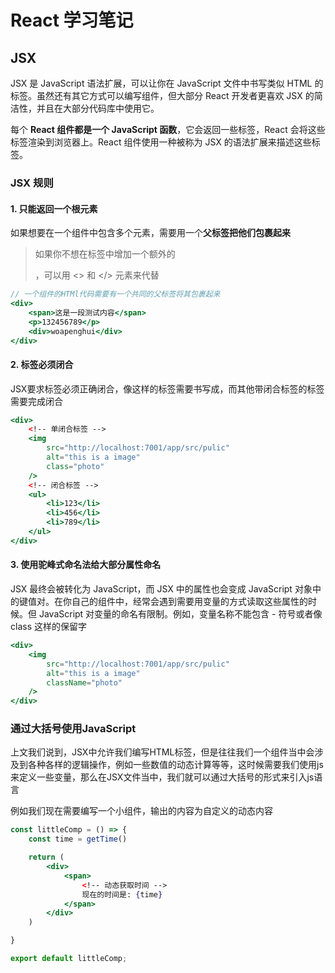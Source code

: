 # React 学习笔记
## JSX
JSX 是 JavaScript 语法扩展，可以让你在 JavaScript 文件中书写类似 HTML 的标签。虽然还有其它方式可以编写组件，但大部分 React 开发者更喜欢 JSX 的简洁性，并且在大部分代码库中使用它。

每个 **React 组件都是一个 JavaScript 函数**，它会返回一些标签，React 会将这些标签渲染到浏览器上。React 组件使用一种被称为 JSX 的语法扩展来描述这些标签。
### JSX 规则
#### 1. 只能返回一个根元素
如果想要在一个组件中包含多个元素，需要用一个**父标签把他们包裹起来**

> 如果你不想在标签中增加一个额外的 <div>，可以用 <> 和 </> 元素来代替

```jsx
// 一个组件的HTMl代码需要有一个共同的父标签将其包裹起来
<div>
    <span>这是一段测试内容</span>
    <p>132456789</p>
    <div>woapenghui</div>
</div>
```
#### 2. 标签必须闭合
JSX要求标签必须正确闭合，像<img>这样的标签需要书写成<img />，而其他带闭合标签的标签需要完成闭合
```jsx
<div>
    <!-- 单闭合标签 -->
    <img
        src="http://localhost:7001/app/src/pulic"
        alt="this is a image"
        class="photo"
    />
    <!-- 闭合标签 -->
    <ul>
        <li>123</li>
        <li>456</li>
        <li>789</li>
    </ul>
</div>
```

#### 3. 使用驼峰式命名法给大部分属性命名
JSX 最终会被转化为 JavaScript，而 JSX 中的属性也会变成 JavaScript 对象中的键值对。在你自己的组件中，经常会遇到需要用变量的方式读取这些属性的时候。但 JavaScript 对变量的命名有限制。例如，变量名称不能包含 - 符号或者像 class 这样的保留字

```jsx
<div>
    <img
        src="http://localhost:7001/app/src/pulic"
        alt="this is a image"
        className="photo"
    />
</div>
```

### 通过大括号使用JavaScript
上文我们说到，JSX中允许我们编写HTML标签，但是往往我们一个组件当中会涉及到各种各样的逻辑操作，例如一些数值的动态计算等等，这时候需要我们使用js来定义一些变量，那么在JSX文件当中，我们就可以通过大括号的形式来引入js语言

例如我们现在需要编写一个小组件，输出的内容为自定义的动态内容

```jsx
const littleComp = () => {
    const time = getTime()

    return (
        <div>
            <span>
                <!-- 动态获取时间 -->
                现在的时间是: {time}
            </span>
        </div>
    )

}

export default littleComp;
```
